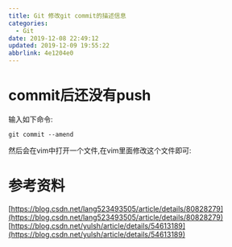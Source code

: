 ```yaml
---
title: Git 修改git commit的描述信息
categories: 
  - Git
date: 2019-12-08 22:49:12
updated: 2019-12-09 19:55:22
abbrlink: 4e1204e0
---
```

# commit后还没有push
输入如下命令:
```shell
git commit --amend
```
然后会在vim中打开一个文件,在vim里面修改这个文件即可:

# 参考资料
[https://blog.csdn.net/lang523493505/article/details/80828279](https://blog.csdn.net/lang523493505/article/details/80828279)
[https://blog.csdn.net/yulsh/article/details/54613189](https://blog.csdn.net/yulsh/article/details/54613189)
